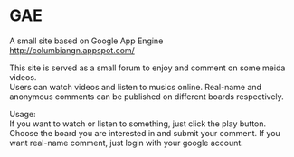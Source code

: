 # GAE
A small site based on Google App Engine                                                                                                            
http://columbiangn.appspot.com/

This site is served as a small forum to enjoy and comment on some meida videos.                                                         
Users can watch videos and listen to musics online. Real-name and anonymous comments can be published on different boards respectively.


Usage:                       
If you want to watch or listen to something, just click the play button.             
Choose the board you are interested in and submit your comment. If you want real-name comment, just login with your google account.

